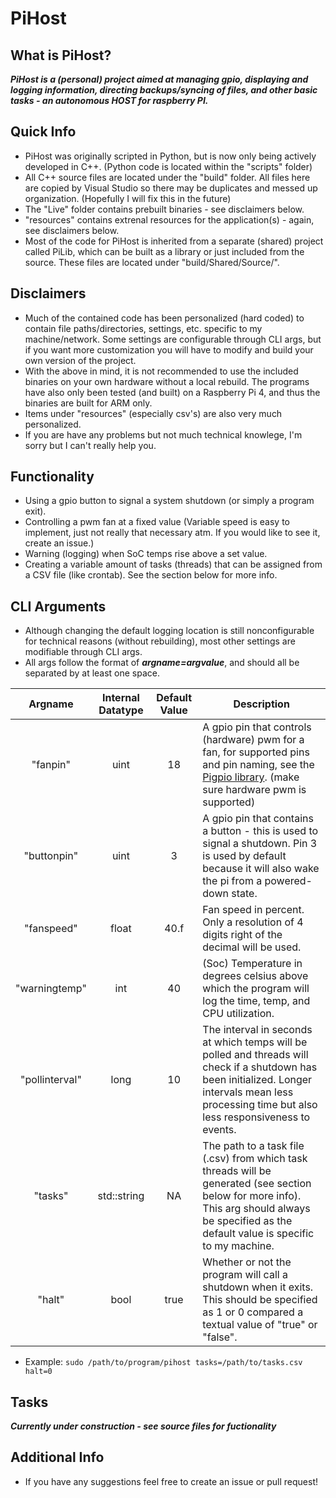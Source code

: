 # PiHost 
## What is PiHost?
 _**PiHost is a (personal) project aimed at managing gpio, displaying and logging information, directing backups/syncing of files, and other basic tasks - an autonomous HOST for raspberry PI.**_
## Quick Info
 - PiHost was originally scripted in Python, but is now only being actively developed in C++. (Python code is located within the "scripts" folder)
 - All C++ source files are located under the "build" folder. All files here are copied by Visual Studio so there may be duplicates and messed up organization. (Hopefully I will fix this in the future)
 - The "Live" folder contains prebuilt binaries - see disclaimers below. 
 - "resources" contains extrenal resources for the application(s) - again, see disclaimers below. 
 - Most of the code for PiHost is inherited from a separate (shared) project called PiLib, which can be built as a library or just included from the source. These files are located under "build/Shared/Source/". 
## Disclaimers
 - Much of the contained code has been personalized (hard coded) to contain file paths/directories, settings, etc. specific to my machine/network. Some settings are configurable through CLI args, but if you want more customization you will have to modify and build your own version of the project.  
 - With the above in mind, it is not recommended to use the included binaries on your own hardware without a local rebuild. The programs have also only been tested (and built) on a Raspberry Pi 4, and thus the binaries are built for ARM only.  
 - Items under "resources" (especially csv's) are also very much personalized.
 - If you are have any problems but not much technical knowlege, I'm sorry but I can't really help you. 
## Functionality
 - Using a gpio button to signal a system shutdown (or simply a program exit). 
 - Controlling a pwm fan at a fixed value (Variable speed is easy to implement, just not really that necessary atm. If you would like to see it, create an issue.)
 - Warning (logging) when SoC temps rise above a set value. 
 - Creating a variable amount of tasks (threads) that can be assigned from a CSV file (like crontab). See the section below for more info. 
## CLI Arguments
 - Although changing the default logging location is still nonconfigurable for technical reasons (without rebuilding), most other settings are modifiable through CLI args. 
 - All args follow the format of _**argname=argvalue**_, and should all be separated by at least one space. 

| Argname | Internal Datatype | Default Value | Description |
|:-------:|:-----------------:|:-------------:|-------------|
| "fanpin" | uint | 18 | A gpio pin that controls (hardware) pwm for a fan, for supported pins and pin naming, see the [Pigpio library](https://abyz.me.uk/rpi/pigpio/index.html#Type_1). (make sure hardware pwm is supported) |
| "buttonpin" | uint | 3 | A gpio pin that contains a button - this is used to signal a shutdown. Pin 3 is used by default because it will also wake the pi from a powered-down state. |
| "fanspeed" | float | 40.f | Fan speed in percent. Only a resolution of 4 digits right of the decimal will be used. |
| "warningtemp" | int | 40 | (Soc) Temperature in degrees celsius above which the program will log the time, temp, and CPU utilization. |
| "pollinterval" | long | 10 | The interval in seconds at which temps will be polled and threads will check if a shutdown has been initialized. Longer intervals mean less processing time but also less responsiveness to events. |
| "tasks" | std::string | NA | The path to a task file (.csv) from which task threads will be generated (see section below for more info). This arg should always be specified as the default value is specific to my machine. |
| "halt" | bool | true | Whether or not the program will call a shutdown when it exits. This should be specified as 1 or 0 compared a textual value of "true" or "false". | 
 - Example: `sudo /path/to/program/pihost tasks=/path/to/tasks.csv halt=0`
## Tasks
_**Currently under construction - see source files for fuctionality**_
## Additional Info
 - If you have any suggestions feel free to create an issue or pull request!
